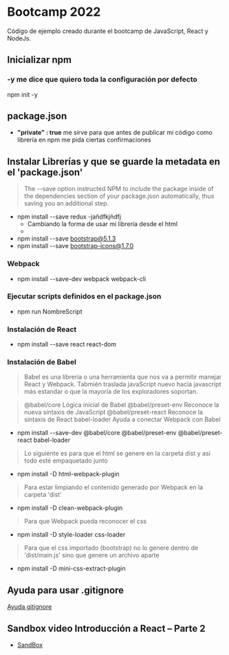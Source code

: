 # Bootcamp 2022

Código de ejemplo creado durante el bootcamp de JavaScript, React y NodeJs.

## Inicializar npm

### -y me dice que quiero toda la configuración por defecto

npm init -y

## package.json

- **"private" : true** me sirve para que antes de publicar mi código como librería en npm me pida ciertas confirmaciones

## Instalar Librerías y que se guarde la metadata en el 'package.json'

> The --save option instructed NPM to include the package inside of the dependencies section of your package.json automatically, thus saving you an additional step.

- npm install --save redux -jañdfkjñdfj
  - Cambiando la forma de usar mi librería desde el html
  - <script src="./node_modules/redux/dist/redux.min.js"></script>
- npm install --save bootstrap@5.1.3
- npm install --save bootstrap-icons@1.7.0

### Webpack

<!--
    - Webpack: es toda la utelería que permite empaquetar la solución
    - Webpack-cli es la línea de comandos para interactuar con Webpack

    '--save-dev' o '-D' me permite indicar que estas dependencias son solo necesarias para
    desarrollo 'devDependencies', NO las vamos a usar en producción 'dependencies'
-->

- npm install --save-dev webpack webpack-cli

### Ejecutar scripts definidos en el package.json

- npm run NombreScript

### Instalación de React

- npm install --save react react-dom

### Instalación de Babel

> Babel es una librería o una herramienta que nos va a permitir manejar React y Webpack. Tabmién traslada javaScript nuevo hacia javascript más estandar o que la mayoría de los exploradores soportan.

> @babel/core Lógica inicial de Babel
> @babel/preset-env Reconoce la nueva sintaxis de JavaScript
> @babel/preset-react Reconoce la sintaxis de React
> babel-loader Ayuda a conectar Webpack con Babel

- npm install --save-dev @babel/core @babel/preset-env @babel/preset-react babel-loader

> Lo siguiente es para que el html se genere en la carpeta dist y así todo esté empaquetado junto

- npm install -D html-webpack-plugin

> Para estar limpiando el contenido generado por Webpack en la carpeta 'dist'

- npm install -D clean-webpack-plugin

> Para que Webpack pueda reconocer el css

- npm install -D style-loader css-loader

> Para que el css importado (bootstrap) no lo genere dentro de 'dist/main.js' sino que genere un archivo aparte

- npm install -D mini-css-extract-plugin

## Ayuda para usar .gitignore

[Ayuda gitignore](https://www.toptal.com/developers/gitignore)

## Sandbox video Introducción a React – Parte 2

- [SandBox](https://codesandbox.io/s/introduccion-a-react-parte-2-yh1vrr)
